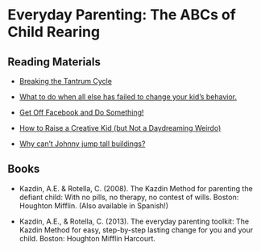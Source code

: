 # Everyday Parenting: The ABCs of Child Rearing

## Reading Materials
* [Breaking the Tantrum Cycle](http://archives.yalealumnimagazine.com/issues/2005_09/kazdin.html)

* [What to do when all else has failed to change your kid’s behavior.](https://slate.com/human-interest/2009/09/what-to-do-when-all-else-has-failed-to-change-your-kid-s-behavior.html)

* [Get Off Facebook and Do Something!](https://slate.com/human-interest/2010/05/how-to-motivate-an-inert-child.html)

* [How to Raise a Creative Kid (but Not a Daydreaming Weirdo)](https://www.fatherly.com/parenting/how-to-raise-a-creative-kid/)

* [Why can’t Johnny jump tall buildings?](https://slate.com/human-interest/2008/11/why-parents-expect-too-much-from-their-kids.html)

## Books
* Kazdin, A.E. & Rotella, C. (2008). The Kazdin Method for parenting the defiant child: With no pills, no therapy, no contest of wills. Boston: Houghton Mifflin. (Also available in Spanish!)

* Kazdin, A.E., & Rotella, C. (2013). The everyday parenting toolkit: The Kazdin Method for easy, step-by-step lasting change for you and your child. Boston: Houghton Mifflin Harcourt.